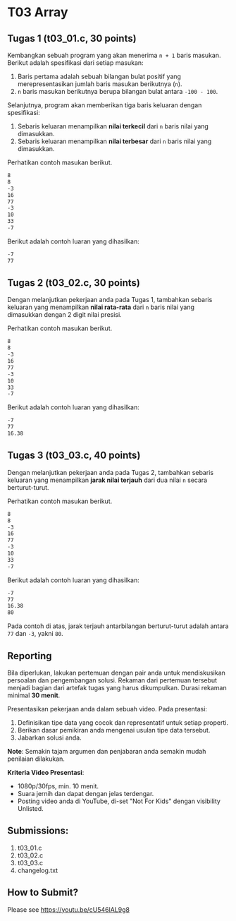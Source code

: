 # T03 Array

## Tugas 1 (t03_01.c, 30 points)

Kembangkan sebuah program yang akan menerima ```n + 1``` baris masukan. Berikut adalah spesifikasi dari setiap masukan:
1. Baris pertama adalah sebuah bilangan bulat positif yang merepresentasikan jumlah baris masukan berikutnya (```n```).
2. ```n``` baris masukan berikutnya berupa bilangan bulat antara ```-100 - 100```.

Selanjutnya, program akan memberikan tiga baris keluaran dengan spesifikasi:
1. Sebaris keluaran menampilkan **nilai terkecil** dari ```n``` baris nilai yang dimasukkan.
2. Sebaris keluaran menampilkan **nilai terbesar** dari ```n``` baris nilai yang dimasukkan.

Perhatikan contoh masukan berikut.
```bash
8
8
-3
16
77
-3
10
33
-7

```

Berikut adalah contoh luaran yang dihasilkan:

```bash
-7
77

```

## Tugas 2 (t03_02.c, 30 points)

Dengan melanjutkan pekerjaan anda pada Tugas 1, tambahkan sebaris keluaran yang menampilkan **nilai rata-rata** dari ```n``` baris nilai yang dimasukkan dengan 2 digit nilai presisi.

Perhatikan contoh masukan berikut.
```bash
8
8
-3
16
77
-3
10
33
-7

```

Berikut adalah contoh luaran yang dihasilkan:

```bash
-7
77
16.38

```

## Tugas 3 (t03_03.c, 40 points)

Dengan melanjutkan pekerjaan anda pada Tugas 2, tambahkan sebaris keluaran yang menampilkan **jarak nilai terjauh** dari dua nilai ```n``` secara berturut-turut.

Perhatikan contoh masukan berikut.
```bash
8
8
-3
16
77
-3
10
33
-7

```

Berikut adalah contoh luaran yang dihasilkan:

```bash
-7
77
16.38
80

```

Pada contoh di atas, jarak terjauh antarbilangan berturut-turut adalah antara ```77``` dan ```-3```, yakni ```80```.


## Reporting

Bila diperlukan, lakukan pertemuan dengan pair anda untuk mendiskusikan persoalan dan pengembangan solusi. Rekaman dari pertemuan tersebut menjadi bagian dari artefak tugas yang harus dikumpulkan. Durasi rekaman minimal **30 menit**.

Presentasikan pekerjaan anda dalam sebuah video. Pada presentasi:
1. Definisikan tipe data yang cocok dan representatif untuk setiap properti.
2. Berikan dasar pemikiran anda mengenai usulan tipe data tersebut.
3. Jabarkan solusi anda.

**Note**: Semakin tajam argumen dan penjabaran anda semakin mudah penilaian dilakukan.

**Kriteria Video Presentasi**:
+ 1080p/30fps, min. 10 menit.
+ Suara jernih dan dapat dengan jelas terdengar.
+ Posting video anda di YouTube, di-set "Not For Kids" dengan visibility Unlisted.

## Submissions:

1. t03_01.c
2. t03_02.c
3. t03_03.c
4. changelog.txt

## How to Submit?

Please see https://youtu.be/cU546lAL9g8
